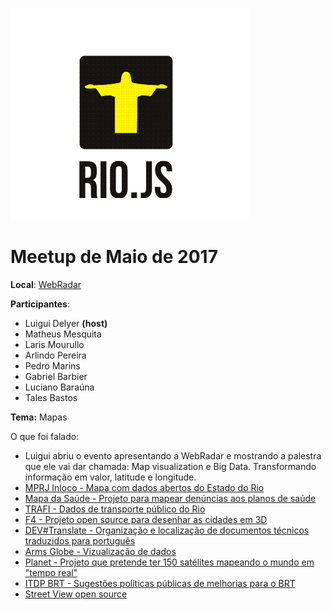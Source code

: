 ![RioJS](https://github.com/riojs-org/meetups/blob/master/img/logo.png?raw=true)

# Meetup de Maio de 2017

**Local**: [WebRadar](http://www.webradar.com/)

**Participantes**:
 - Luigui Delyer **(host)**
 - Matheus Mesquita
 - Laris Mourullo
 - Arlindo Pereira
 - Pedro Marins
 - Gabriel Barbier
 - Luciano Baraúna
 - Tales Bastos

 **Tema:** Mapas

O que foi falado:
- Luigui abriu o evento apresentando a WebRadar e mostrando a palestra que ele vai dar chamada: Map visualization e Big Data. Transformando informação em valor, latitude e longitude.
- [MPRJ Inloco - Mapa com dados abertos do Estado do Rio](http://apps.mprj.mp.br/sistema/mpmapas/inloco.html#/plataforma)
- [Mapa da Saúde - Projeto para mapear denúncias aos planos de saúde](https://github.com/vamoss/mapadasaude)
- [TRAFI - Dados de transporte público do Rio](http://www.trafi.com)
- [F4 - Projeto open source para desenhar as cidades em 3D](http://demo.f4map.com/#camera.theta=0.9)
- [DEV#Translate - Organização e localização de documentos técnicos traduzidos para português](https://github.com/devtranslate/devtranslate.github.io)
- [Arms Globe - Vizualização de dados](https://armsglobe.chromeexperiments.com)
- [Planet - Projeto que pretende ter 150 satélites mapeando o mundo em "tempo real"](https://www.planet.com)
- [ITDP BRT - Sugestões políticas públicas de melhorias para o BRT](http://nighto.github.io/itdpbrtmap/)
- [Street View open source](https://www.mapillary.com)
